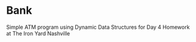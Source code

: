 # Bank
Simple ATM program using Dynamic Data Structures for Day 4 Homework at The Iron Yard Nashville
